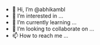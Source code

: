 - 👋 Hi, I’m @abhikambl
- 👀 I’m interested in ...
- 🌱 I’m currently learning ...
- 💞️ I’m looking to collaborate on ...
- 📫 How to reach me ...

<!---
abhikambl/abhikambl is a ✨ special ✨ repository because its `README.md` (this file) appears on your GitHub profile.
You can click the Preview link to take a look at your changes.
--->
